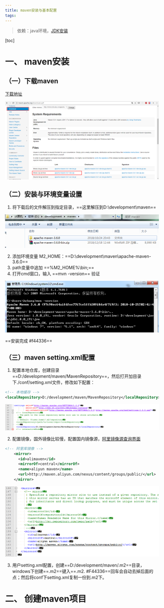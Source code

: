 ```yaml
---
title: maven安装与基本配置 
tags: 
---
```



> 依赖：java环境，[JDK安装](111)

[toc]

# 一、 maven安装
## （一）下载maven

[下载地址](http://maven.apache.org/download.cgi)

![下载界面](https://www.github.com/hzhang123/bolgFiles/raw/master/xiaoshujiang/1556102538826.png)

## （二）安装与环境变量设置

 1.  将下载后的文件解压到指定目录，==这里解压到D:\development\maven==

![解压后目录结构](https://www.github.com/hzhang123/bolgFiles/raw/master/xiaoshujiang/1556103547787.png)

 2.  添加环境变量 M2_HOME：==D:\development\maven\apache-maven-3.6.0==
 3.  path变量中追加 ==%M2_HOME%\bin\;==
 4.  打开cmd窗口，输入 ==mvn -version==  验证

![验证结果](https://www.github.com/hzhang123/bolgFiles/raw/master/xiaoshujiang/1556103810306.png)

==安装完成 #f44336==

## （三）maven setting.xml配置

 1. 配置本地仓库，创建目录 ==D:/development/maven/MavenRepository==，然后打开加目录下./conf/setting.xml文件，修改如下配置：

``` xml
<!-- 本地缓存 -->
<localRepository>D:/development/maven/MavenRepository</localRepository>
```

![本地库配置](https://www.github.com/hzhang123/bolgFiles/raw/master/xiaoshujiang/1556104937462.png)

 2. 配置镜像，国外镜像比较慢，配置国内镜像源，[阿里镜像源查询界面](https://maven.aliyun.com/mvn/search)

``` xml
<!-- 阿里库镜像 -->
    <mirror>
      <id>alimaven</id>
      <mirrorOf>central</mirrorOf>
      <name>aliyun maven</name>
      <url>http://maven.aliyun.com/nexus/content/groups/public/</url>
    </mirror>
```

![库镜像配置](https://www.github.com/hzhang123/bolgFiles/raw/master/xiaoshujiang/1556106563244.png)

3. 用户setting.xml配置，创建==D:/development/maven/.m2==目录，windows下创建==.m2==键入==.m2. #F44336==回车会自动去掉后面的点；然后将conf下setting.xml复制一份到.m2下。

#  二、 创建maven项目

